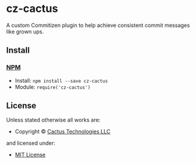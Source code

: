 <!-- TITLE/ -->

<h1>cz-cactus</h1>

<!-- /TITLE -->

<!-- DESCRIPTION/ -->

A custom Commitizen plugin to help achieve consistent commit messages like grown ups.

<!-- /DESCRIPTION -->

<!-- INSTALL/ -->

<h2>Install</h2>

<a href="https://npmjs.com" title="npm is a package manager for javascript"><h3>NPM</h3></a><ul>

<li>Install: <code>npm install --save cz-cactus</code></li>
<li>Module: <code>require('cz-cactus')</code></li></ul>

<!-- /INSTALL -->

<!-- LICENSE/ -->

<h2>License</h2>

Unless stated otherwise all works are:

<ul><li>Copyright &copy; <a href="http://www.cactus.is">Cactus Technologies LLC</a></li></ul>

and licensed under:

<ul><li><a href="http://spdx.org/licenses/MIT.html">MIT License</a></li></ul>

<!-- /LICENSE -->
